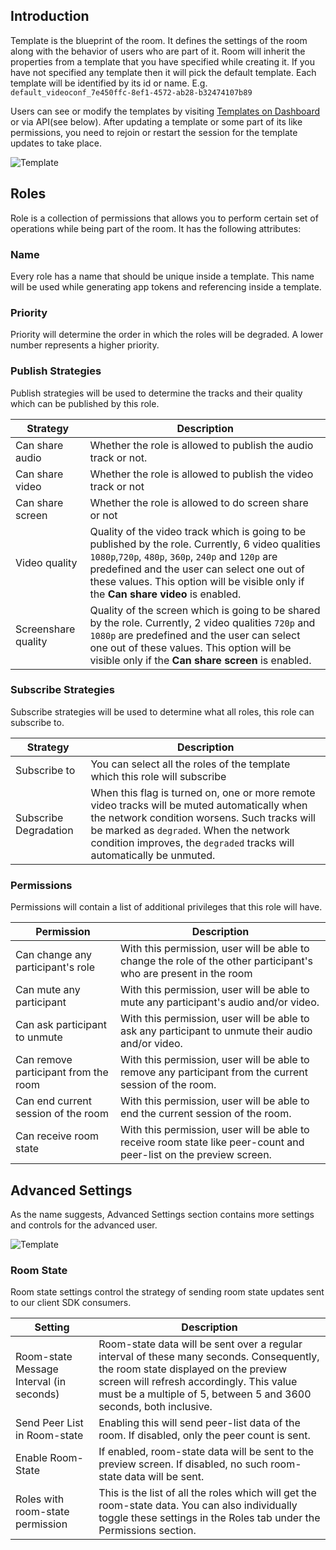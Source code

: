 ## Introduction

Template is the blueprint of the room. It defines the settings of the room along with the behavior of users who are part of it.
Room will inherit the properties from a template that you have specified while creating it. If you have not specified any template then it will pick the default template.
Each template will be identified by its id or name. E.g. `default_videoconf_7e450ffc-8ef1-4572-ab28-b32474107b89`

Users can see or modify the templates by visiting [Templates on Dashboard](https://dashboard.100ms.live/templates) or via API(see below). After updating a template or some part of its like permissions, you need to rejoin or restart the session for the template updates to take place.

![Template](/docs/docs/v2/template.png)

## Roles

Role is a collection of permissions that allows you to perform certain set of operations while being part of the room. It has the following attributes:

### Name

Every role has a name that should be unique inside a template. This name will be used while generating app tokens and referencing inside a template.

### Priority

Priority will determine the order in which the roles will be degraded. A lower number represents a higher priority.

### Publish Strategies

Publish strategies will be used to determine the tracks and their quality which can be published by this role.

| Strategy            | Description                                                                                                                                                                                                                                                                                   |
| ------------------- | --------------------------------------------------------------------------------------------------------------------------------------------------------------------------------------------------------------------------------------------------------------------------------------------- |
| Can share audio     | Whether the role is allowed to publish the audio track or not.                                                                                                                                                                                                                                |
| Can share video     | Whether the role is allowed to publish the video track or not                                                                                                                                                                                                                                 |
| Can share screen    | Whether the role is allowed to do screen share or not                                                                                                                                                                                                                                         |
| Video quality       | Quality of the video track which is going to be published by the role. Currently, 6 video qualities `1080p`,`720p`, `480p`, `360p`, `240p` and `120p` are predefined and the user can select one out of these values. This option will be visible only if the **Can share video** is enabled. |
| Screenshare quality | Quality of the screen which is going to be shared by the role. Currently, 2 video qualities `720p` and `1080p` are predefined and the user can select one out of these values. This option will be visible only if the **Can share screen** is enabled.                                       |

### Subscribe Strategies

Subscribe strategies will be used to determine what all roles, this role can subscribe to.

| Strategy              | Description                                                                                                                                                                                                                                                      |
| --------------------- | ---------------------------------------------------------------------------------------------------------------------------------------------------------------------------------------------------------------------------------------------------------------- |
| Subscribe to          | You can select all the roles of the template which this role will subscribe                                                                                                                                                                                      |
| Subscribe Degradation | When this flag is turned on, one or more remote video tracks will be muted automatically when the network condition worsens. Such tracks will be marked as `degraded`. When the network condition improves, the `degraded` tracks will automatically be unmuted. |

### Permissions

Permissions will contain a list of additional privileges that this role will have.

| Permission                           | Description                                                                                                       |
| ------------------------------------ | ----------------------------------------------------------------------------------------------------------------- |
| Can change any participant's role    | With this permission, user will be able to change the role of the other participant's who are present in the room |
| Can mute any participant             | With this permission, user will be able to mute any participant's audio and/or video.                             |
| Can ask participant to unmute        | With this permission, user will be able to ask any participant to unmute their audio and/or video.                |
| Can remove participant from the room | With this permission, user will be able to remove any participant from the current session of the room.           |
| Can end current session of the room  | With this permission, user will be able to end the current session of the room.                                   |
| Can receive room state               | With this permission, user will be able to receive room state like peer-count and peer-list on the preview screen. |
## Advanced Settings

As the name suggests, Advanced Settings section contains more settings and controls for the advanced user.

![Template](/docs/docs/v2/advanced-settings.png)

### Room State

Room state settings control the strategy of sending room state updates sent to our client SDK consumers.



| Setting                           | Description                                                                                                       |
| ------------------------------------ | ----------------------------------------------------------------------------------------------------------------- |
| Room-state Message Interval (in seconds)    | Room-state data will be sent over a regular interval of these many seconds.  Consequently, the room state displayed on the preview screen will refresh accordingly. This value must be a multiple of 5, between 5 and 3600 seconds, both inclusive.                                   |
| Send Peer List in Room-state                | Enabling this will send peer-list data of the room. If disabled, only the peer count is sent.                   |
| Enable Room-State                           | If enabled, room-state data will be sent to the preview screen. If disabled, no such room-state data will be sent.|
| Roles with room-state permission           | This is the list of all the roles which will get the room-state data. You can also individually toggle these settings in the Roles tab under the Permissions section.                               |